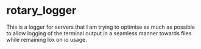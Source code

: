 <!-- 
-- +==== BEGIN rotary_logger =================+
-- LOGO: 
-- ..........####...####..........
-- ......###.....#.#########......
-- ....##........#.###########....
-- ...#..........#.############...
-- ...#..........#.#####.######...
-- ..#.....##....#.###..#...####..
-- .#.....#.##...#.##..##########.
-- #.....##########....##...######
-- #.....#...##..#.##..####.######
-- .#...##....##.#.##..###..#####.
-- ..#.##......#.#.####...######..
-- ..#...........#.#############..
-- ..#...........#.#############..
-- ...##.........#.############...
-- ......#.......#.#########......
-- .......#......#.########.......
-- .........#####...#####.........
-- /STOP
-- PROJECT: rotary_logger
-- FILE: README.md
-- CREATION DATE: 29-10-2025
-- LAST Modified: 5:40:15 29-10-2025
-- DESCRIPTION: 
-- A module that provides a universal python light on iops way of logging to files your program execution.
-- /STOP
-- COPYRIGHT: (c) Asperguide
-- PURPOSE: This is the readme of the project, an explanation of the aim of the project as well as how to set it up or contribute.
-- // AR
-- +==== END rotary_logger =================+
--> 
# rotary_logger
This is a logger for servers that I am trying to optimise as much as possible to allow logging of the terminal output in a seamless manner towards files while remaining lox on io usage.
